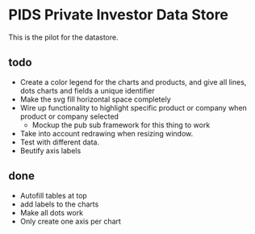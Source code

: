 # PIDS Private Investor Data Store

This is the pilot for the datastore.

## todo

* Create a color legend for the charts and products, and give all lines, dots charts and fields a unique identifier
* Make the svg fill horizontal space completely
* Wire up functionality to highlight specific product or company when product or company selected
	* Mockup the pub sub framework for this thing to work
* Take into account redrawing when resizing window.
* Test with different data.
* Beutify axis labels

## done

* Autofill tables at top
* add labels to the charts
* Make all dots work
* Only create one axis per chart